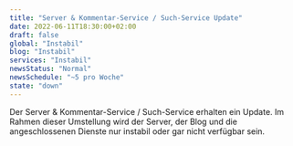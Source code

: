```yaml
---
title: "Server & Kommentar-Service / Such-Service Update"
date: 2022-06-11T18:30:00+02:00
draft: false
global: "Instabil"
blog: "Instabil"
services: "Instabil"
newsStatus: "Normal"
newsSchedule: "~5 pro Woche"
state: "down"
---
```


Der Server & Kommentar-Service / Such-Service erhalten ein Update. Im Rahmen dieser Umstellung wird der Server, der Blog und die angeschlossenen Dienste nur instabil oder gar nicht verfügbar sein.